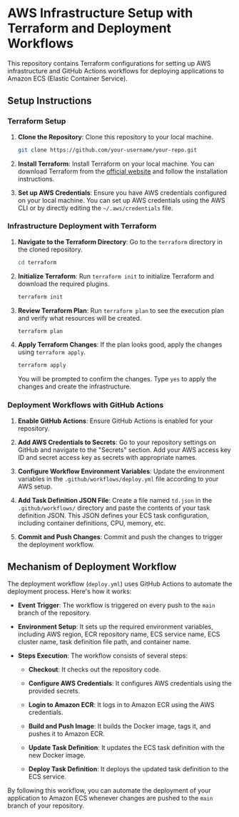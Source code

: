 # AWS Infrastructure Setup with Terraform and Deployment Workflows

This repository contains Terraform configurations for setting up AWS infrastructure and GitHub Actions workflows for deploying applications to Amazon ECS (Elastic Container Service).

## Setup Instructions

### Terraform Setup

1. **Clone the Repository**: Clone this repository to your local machine.

    ```bash
    git clone https://github.com/your-username/your-repo.git
    ```

2. **Install Terraform**: Install Terraform on your local machine. You can download Terraform from the [official website](https://www.terraform.io/downloads.html) and follow the installation instructions.

3. **Set up AWS Credentials**: Ensure you have AWS credentials configured on your local machine. You can set up AWS credentials using the AWS CLI or by directly editing the `~/.aws/credentials` file.

### Infrastructure Deployment with Terraform

1. **Navigate to the Terraform Directory**: Go to the `terraform` directory in the cloned repository.

    ```bash
    cd terraform
    ```

2. **Initialize Terraform**: Run `terraform init` to initialize Terraform and download the required plugins.

    ```bash
    terraform init
    ```

3. **Review Terraform Plan**: Run `terraform plan` to see the execution plan and verify what resources will be created.

    ```bash
    terraform plan
    ```

4. **Apply Terraform Changes**: If the plan looks good, apply the changes using `terraform apply`.

    ```bash
    terraform apply
    ```

    You will be prompted to confirm the changes. Type `yes` to apply the changes and create the infrastructure.

### Deployment Workflows with GitHub Actions

1. **Enable GitHub Actions**: Ensure GitHub Actions is enabled for your repository.

2. **Add AWS Credentials to Secrets**: Go to your repository settings on GitHub and navigate to the "Secrets" section. Add your AWS access key ID and secret access key as secrets with appropriate names.

3. **Configure Workflow Environment Variables**: Update the environment variables in the `.github/workflows/deploy.yml` file according to your AWS setup.

4. **Add Task Definition JSON File**: Create a file named `td.json` in the `.github/workflows/` directory and paste the contents of your task definition JSON. This JSON defines your ECS task configuration, including container definitions, CPU, memory, etc.

5. **Commit and Push Changes**: Commit and push the changes to trigger the deployment workflow.

## Mechanism of Deployment Workflow

The deployment workflow (`deploy.yml`) uses GitHub Actions to automate the deployment process. Here's how it works:

- **Event Trigger**: The workflow is triggered on every push to the `main` branch of the repository.

- **Environment Setup**: It sets up the required environment variables, including AWS region, ECR repository name, ECS service name, ECS cluster name, task definition file path, and container name.

- **Steps Execution**: The workflow consists of several steps:

  - **Checkout**: It checks out the repository code.
  
  - **Configure AWS Credentials**: It configures AWS credentials using the provided secrets.
  
  - **Login to Amazon ECR**: It logs in to Amazon ECR using the AWS credentials.
  
  - **Build and Push Image**: It builds the Docker image, tags it, and pushes it to Amazon ECR.
  
  - **Update Task Definition**: It updates the ECS task definition with the new Docker image.
  
  - **Deploy Task Definition**: It deploys the updated task definition to the ECS service.
  
By following this workflow, you can automate the deployment of your application to Amazon ECS whenever changes are pushed to the `main` branch of your repository.
